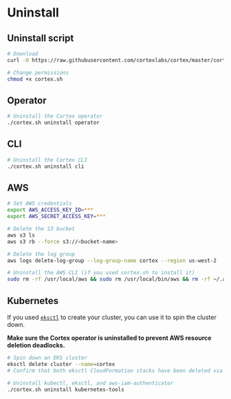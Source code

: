 # Uninstall

## Uninstall script


```bash
# Download
curl -O https://raw.githubusercontent.com/cortexlabs/cortex/master/cortex.sh # <!-- CORTEX_VERSION_MINOR -->

# Change permissions
chmod +x cortex.sh
```

## Operator

```bash
# Uninstall the Cortex operator
./cortex.sh uninstall operator
```

## CLI

```bash
# Uninstall the Cortex CLI
./cortex.sh uninstall cli
```

## AWS

```bash
# Set AWS credentials
export AWS_ACCESS_KEY_ID=***
export AWS_SECRET_ACCESS_KEY=***

# Delete the S3 bucket
aws s3 ls
aws s3 rb --force s3://<bucket-name>

# Delete the log group
aws logs delete-log-group --log-group-name cortex --region us-west-2

# Uninstall the AWS CLI (if you used cortex.sh to install it)
sudo rm -rf /usr/local/aws && sudo rm /usr/local/bin/aws && rm -rf ~/.aws
```

## Kubernetes

If you used [`eksctl`](https://eksctl.io) to create your cluster, you can use it to spin the cluster down.

**Make sure the Cortex operator is uninstalled to prevent AWS resource deletion deadlocks.**

```bash
# Spin down an EKS cluster
eksctl delete cluster --name=cortex
# Confirm that both eksctl CloudFormation stacks have been deleted via the AWS console

# Uninstall kubectl, eksctl, and aws-iam-authenticator
./cortex.sh uninstall kubernetes-tools
```
